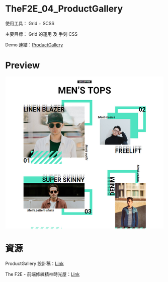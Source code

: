 # TheF2E_04_ProductGallery

使用工具： Grid + SCSS

主要目標： Grid 的運用 及 手刻 CSS

Demo 連結：[ProductGallery](https://kanboo.github.io/TheF2E_04_ProductGallery/)

# Preview

![Image](https://raw.githubusercontent.com/kanboo/TheF2E_04_ProductGallery/master/SideProjectImage/ProductGallery.jpg)

# 資源

ProductGallery 設計稿：[Link](https://hexschool.github.io/THE_F2E_Design/week4-product%20gallery/#artboard1)

The F2E - 前端修練精神時光屋：[Link](https://www.facebook.com/groups/173311386703334/)
